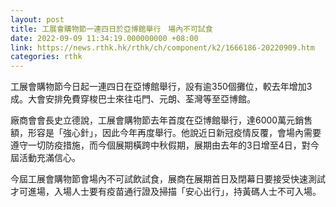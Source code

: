 ```yaml
---
layout: post
title: 工展會購物節一連四日於亞博館舉行　場內不可試食
date: 2022-09-09 11:34:19.000000000 +08:00
link: https://news.rthk.hk/rthk/ch/component/k2/1666186-20220909.htm
categories: rthk
---
```


工展會購物節今日起一連四日在亞博館舉行，設有逾350個攤位，較去年增加3成。大會安排免費穿梭巴士來往屯門、元朗、荃灣等至亞博館。

廠商會會長史立德說，工展會購物節去年首度在亞博館舉行，達6000萬元銷售額，形容是「強心針」，因此今年再度舉行。他說近日新冠疫情反覆，會場內需要遵守一切防疫措施，而今個展期橫跨中秋假期，展期由去年的3日增至4日，對今屆活動充滿信心。 

今屆工展會購物節會場內不可試飲試食，展商在展期首日及閉幕日要接受快速測試才可進場，入場人士要有疫苗通行證及掃描「安心出行」，持黃碼人士不可入場。
